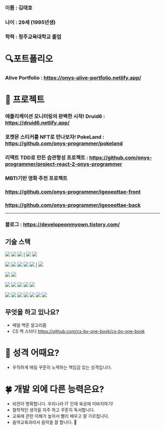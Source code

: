 ### 이름 : 김태호
### 나이 : 29세 (1995년생)
### 학력 : 청주교육대학교 졸업

# 🔍포트폴리오
### Alive Portfolio : https://onys-alive-portfolio.netlify.app/

# 👀 프로젝트

### 애플리케이션 모니터링의 완벽한 시작! Druid6 : https://druid6.netlify.app/
### 포켓몬 스티커를 NFT로 만나보자! PokeLand : https://github.com/onys-programmer/pokeland
### 리액트 TDD로 만든 습관형성 프로젝트 : https://github.com/onys-programmer/project-react-2-onys-programmer
### MBTI기반 영화 추천 프로젝트
### https://github.com/onys-programmer/igeoeottae-front
### https://github.com/onys-programmer/igeoeottae-back


---
### 블로그 : https://developeonmyown.tistory.com/

## 기술 스택

<!-- ![김태호 기술스택2](https://user-images.githubusercontent.com/65271951/103536702-5b7fc480-4ed6-11eb-8441-e81795f90321.jpeg) -->


<img src="https://img.shields.io/badge/JavaScript-F7DF1E?style=for-the-badge&logo=JavaScript&logoColor=white"> <img src="https://img.shields.io/badge/Python-3776AB?style=for-the-badge&logo=Python&logoColor=white"> <img src="https://img.shields.io/badge/Java-007396?style=for-the-badge&logo=Java&logoColor=white"> | <img src="https://img.shields.io/badge/Kotlin-7F52FF?style=for-the-badge&logo=Kotlin&logoColor=white"> <img src="https://img.shields.io/badge/Dart-0175C2?style=for-the-badge&logo=Dart&logoColor=white">

<img src="https://img.shields.io/badge/React-61DAFB?style=for-the-badge&logo=React&logoColor=white"> <img src="https://img.shields.io/badge/Redux-764ABC?style=for-the-badge&logo=Redux&logoColor=white"> <img src="https://img.shields.io/badge/Vue.js-4FC08D?style=for-the-badge&logo=Vue.js&logoColor=white"> <img src="https://img.shields.io/badge/Django-092E20?style=for-the-badge&logo=Django&logoColor=white">  <img src="https://img.shields.io/badge/Spring-6DB33F?style=for-the-badge&logo=Spring&logoColor=white"> | <img src="https://img.shields.io/badge/Flutter-02569B?style=for-the-badge&logo=Flutter&logoColor=white">

<img src="https://img.shields.io/badge/Jest-C21325?style=for-the-badge&logo=Jest&logoColor=white"> <img src="https://img.shields.io/badge/JUnit5-25A162?style=for-the-badge&logo=JUnit5&logoColor=white">

<img src="https://img.shields.io/badge/Git-F05032?style=for-the-badge&logo=Git&logoColor=white"> <img src="https://img.shields.io/badge/Selenium-43B02A?style=for-the-badge&logo=Selenium&logoColor=white"> <img src="https://img.shields.io/badge/Electron-47848F?style=for-the-badge&logo=Electron&logoColor=white"> <img src="https://img.shields.io/badge/Webpack-8DD6F9?style=for-the-badge&logo=Webpack&logoColor=white"> <img src="https://img.shields.io/badge/ESLint-4B32C3?style=for-the-badge&logo=ESLint&logoColor=white">

<img src="https://img.shields.io/badge/HTML5-E34F26?style=for-the-badge&logo=HTML5&logoColor=white"> <img src="https://img.shields.io/badge/CSS3-1572B6?style=for-the-badge&logo=CSS3&logoColor=white"> <img src="https://img.shields.io/badge/Sass-CC6699?style=for-the-badge&logo=Sass&logoColor=white"> <img src="https://img.shields.io/badge/styled-components-DB7093?style=for-the-badge&logo=styledcomponents&logoColor=white"> <img src="https://img.shields.io/badge/MUI-007FFF?style=for-the-badge&logo=MUI&logoColor=white"> <img src="https://img.shields.io/badge/AntDesign-0170FE?style=for-the-badge&logo=AntDesign&logoColor=white"> <img src="https://img.shields.io/badge/Bootstrap-7952B3?style=for-the-badge&logo=Bootstrap&logoColor=white">


## 무엇을 하고 있나요?
- 매일 백준 알고리즘
- CS 책 스터디 https://github.com/cs-by-one-book/cs-by-one-book


# 🌈 성격 어때요?
- 우직하게 매일 꾸준히 노력하는 책임감 있는 성격입니다.


# 🍀 개발 외에 다른 능력은요?
- 비전이 명확합니다. 우리나라 IT 인재 육성에 이바지하기!
- 철학적인 생각을 자주 하고 꾸준히 독서합니다.
- 교육에 관한 이해가 높아서 빨리 배우고 잘 가르칩니다.
- 음악교육과라서 음악을 잘 합니다. 🎸
